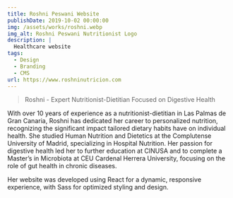 ```yaml
---
title: Roshni Peswani Website
publishDate: 2019-10-02 00:00:00
img: /assets/works/roshni.webp
img_alt: Roshni Peswani Nutritionist Logo
description: |
  Healthcare website
tags:
  - Design
  - Branding
  - CMS
url: https://www.roshninutricion.com
---
```


> Roshni - Expert Nutritionist-Dietitian Focused on Digestive Health

With over 10 years of experience as a nutritionist-dietitian in Las Palmas de Gran Canaria, Roshni has dedicated her career to personalized nutrition, recognizing the significant impact tailored dietary habits have on individual health. She studied Human Nutrition and Dietetics at the Complutense University of Madrid, specializing in Hospital Nutrition. Her passion for digestive health led her to further education at CINUSA and to complete a Master’s in Microbiota at CEU Cardenal Herrera University, focusing on the role of gut health in chronic diseases.

Her website was developed using React for a dynamic, responsive experience, with Sass for optimized styling and design.
